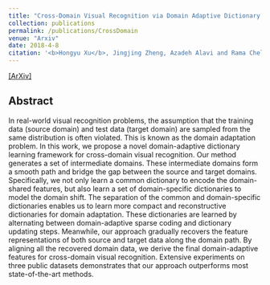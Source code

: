 ```yaml
---
title: "Cross-Domain Visual Recognition via Domain Adaptive Dictionary Learning"
collection: publications
permalink: /publications/CrossDomain
venue: "Arxiv"
date: 2018-4-8
citation: '<b>Hongyu Xu</b>, Jingjing Zheng, Azadeh Alavi and Rama Chellappa and Rama Chellappa. <i>Arxiv Preprint</i>. <b>Submitted to IEEE TIP</b>.'
---
```

[[ArXiv]]()


## Abstract
In real-world visual recognition problems, the assumption that the training data (source domain) and test data (target domain) are sampled from the same distribution is often violated. This is known as the domain adaptation problem. In this work, we propose a novel domain-adaptive dictionary learning framework for cross-domain visual recognition. Our method generates a set of intermediate domains. These intermediate domains form a smooth path and bridge the gap between the source and target domains. Specifically, we not only learn a common dictionary to encode the domain-shared features, but also learn a set of domain-specific dictionaries to model the domain shift. The separation of the common and domain-specific dictionaries enables us to learn more compact and reconstructive dictionaries for domain adaptation. These dictionaries are learned by alternating between domain-adaptive sparse coding and dictionary updating steps. Meanwhile, our approach gradually recovers the feature representations of both source and target data along the domain path. By aligning all the recovered domain data, we derive the final domain-adaptive features for cross-domain visual recognition. Extensive experiments on three public datasets demonstrates that our approach outperforms most state-of-the-art methods.
